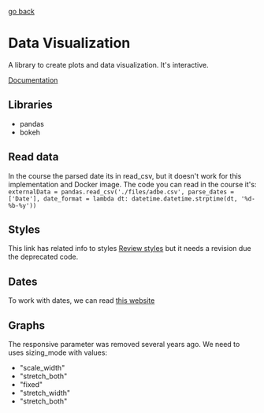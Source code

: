 [go back](../course_code.md)

# Data Visualization

A library to create plots and data visualization. It's interactive.

[Documentation](https://docs.bokeh.org/en/latest/)

## Libraries

+ pandas
+ bokeh

## Read data

In the course the parsed date its in read_csv, but it doesn't work for this implementation and Docker image. 
The code you can read in the course it's:
`
externalData = pandas.read_csv('./files/adbe.csv', parse_dates = ['Date'], date_format = lambda dt: datetime.datetime.strptime(dt, '%d-%b-%y'))
`

## Styles

This link has related info to styles [Review styles](https://docs.bokeh.org/en/latest/docs/user_guide/styling.html) but
it needs a revision due the deprecated code.

## Dates

To work with dates, we can read [this website](https://www.programiz.com/python-programming/datetime/strptime)

## Graphs

The responsive parameter was removed several years ago. We need to uses sizing_mode with values:
+ "scale_width"
+ "stretch_both"
+ "fixed"
+ "stretch_width"
+ "stretch_both"
